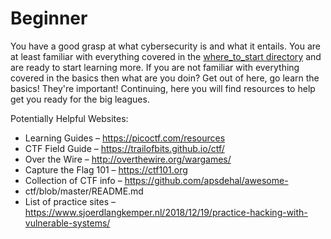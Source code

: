 # Beginner
You have a good grasp at what cybersecurity is and what it entails. You are at least familiar with everything covered in the [where_to_start directory](/0_Where_To_Start) and are ready to start learning more. If you are not familiar with everything covered in the basics then what are you doin? Get out of here, go learn the basics! They're important! Continuing, here you will find resources to help get you ready for the big leagues. <br>

Potentially Helpful Websites:
- Learning Guides – https://picoctf.com/resources
- CTF Field Guide – https://trailofbits.github.io/ctf/
- Over the Wire – http://overthewire.org/wargames/
- Capture the Flag 101 – https://ctf101.org
- Collection of CTF info – https://github.com/apsdehal/awesome-
- ctf/blob/master/README.md
- List of practice sites – https://www.sjoerdlangkemper.nl/2018/12/19/practice-hacking-with-vulnerable-systems/

